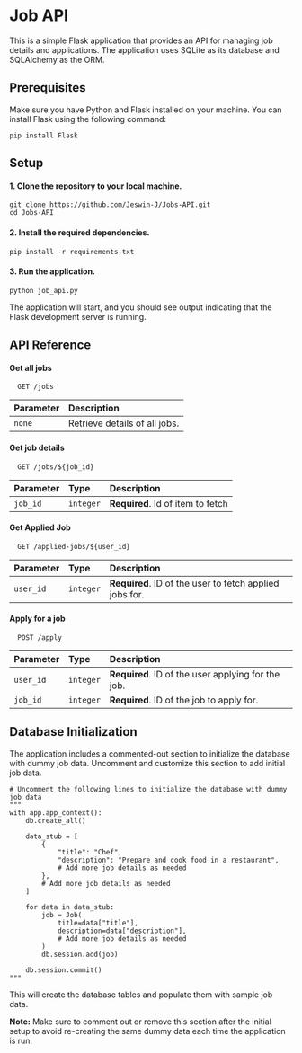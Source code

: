 
# Job API

This is a simple Flask application that provides an API for managing job details and applications. The application uses SQLite as its database and SQLAlchemy as the ORM.


## Prerequisites

Make sure you have Python and Flask installed on your machine. You can install Flask using the following command:

```
pip install Flask

```
## Setup

#### 1. Clone the repository to your local machine.

```
git clone https://github.com/Jeswin-J/Jobs-API.git
cd Jobs-API

```

#### 2. Install the required dependencies.

```
pip install -r requirements.txt

```

#### 3. Run the application.

```
python job_api.py

```

The application will start, and you should see output indicating that the Flask development server is running.
## API Reference

#### Get all jobs

```http
  GET /jobs
```

| Parameter | Description                |
| :-------- |:------------------------- |
| `none`    | Retrieve details of all jobs. |

#### Get job details

```http
  GET /jobs/${job_id}
```

| Parameter | Type     | Description                       |
| :-------- | :------- | :-------------------------------- |
| `job_id`      | `integer` | **Required**. Id of item to fetch |

#### Get Applied Job

```http
  GET /applied-jobs/${user_id}
```

| Parameter | Type     | Description                       |
| :-------- | :------- | :-------------------------------- |
| `user_id`      | `integer` | **Required**. ID of the user to fetch applied jobs for. |

#### Apply for a job

```http
  POST /apply
```

| Parameter | Type     | Description                       |
| :-------- | :------- | :-------------------------------- |
| `user_id`      | `integer` | **Required**.  ID of the user applying for the job. |
| `job_id`      | `integer` | **Required**.  ID of the job to apply for. |


## Database Initialization

The application includes a commented-out section to initialize the database with dummy job data. Uncomment and customize this section to add initial job data.

``` 
# Uncomment the following lines to initialize the database with dummy job data
"""
with app.app_context():
    db.create_all()

    data_stub = [
        {
            "title": "Chef",
            "description": "Prepare and cook food in a restaurant",
            # Add more job details as needed
        },
        # Add more job details as needed
    ]

    for data in data_stub:
        job = Job(
            title=data["title"],
            description=data["description"],
            # Add more job details as needed
        )
        db.session.add(job)

    db.session.commit()
"""
```
This will create the database tables and populate them with sample job data.

**Note:** Make sure to comment out or remove this section after the initial setup to avoid re-creating the same dummy data each time the application is run.
